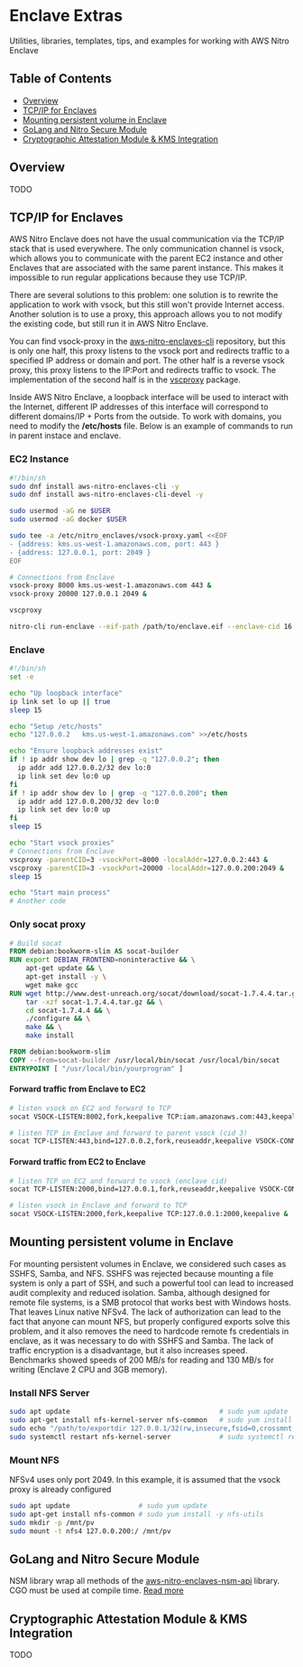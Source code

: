 # Enclave Extras

Utilities, libraries, templates, tips, and examples for working with AWS Nitro Enclave

## Table of Contents
- [Overview](#overview)
- [TCP/IP for Enclaves](#tcpip-for-enclaves)
- [Mounting persistent volume in Enclave](#mounting-persistent-volume-in-enclave)
- [GoLang and Nitro Secure Module](#golang-and-nitro-secure-module)
- [Cryptographic Attestation Module & KMS Integration](#cryptographic-attestation-module--kms-integration)

## Overview
TODO

## TCP/IP for Enclaves
AWS Nitro Enclave does not have the usual communication via the TCP/IP stack that is used everywhere. The only communication channel is vsock, which allows you to communicate with the parent EC2 instance and other Enclaves that are associated with the same parent instance. This makes it impossible to run regular applications because they use TCP/IP.

There are several solutions to this problem: one solution is to rewrite the application to work with vsock, but this still won't provide Internet access. Another solution is to use a proxy, this approach allows you to not modify the existing code, but still run it in AWS Nitro Enclave.

You can find vsock-proxy in the [aws-nitro-enclaves-cli](https://github.com/aws/aws-nitro-enclaves-cli) repository, but this is only one half, this proxy listens to the vsock port and redirects traffic to a specified IP address or domain and port. The other half is a reverse vsock proxy, this proxy listens to the IP:Port and redirects traffic to vsock. The implementation of the second half is in the [vscproxy](https://github.com/distributed-lab/enclave-extras/tree/main/vscproxy) package.

Inside AWS Nitro Enclave, a loopback interface will be used to interact with the Internet, different IP addresses of this interface will correspond to different domains/IP + Ports from the outside. To work with domains, you need to modify the **/etc/hosts** file. Below is an example of commands to run in parent instace and enclave.

### EC2 Instance
```bash
#!/bin/sh
sudo dnf install aws-nitro-enclaves-cli -y
sudo dnf install aws-nitro-enclaves-cli-devel -y

sudo usermod -aG ne $USER
sudo usermod -aG docker $USER

sudo tee -a /etc/nitro_enclaves/vsock-proxy.yaml <<EOF
- {address: kms.us-west-1.amazonaws.com, port: 443 }
- {address: 127.0.0.1, port: 2049 }
EOF

# Connections from Enclave
vsock-proxy 8000 kms.us-west-1.amazonaws.com 443 &
vsock-proxy 20000 127.0.0.1 2049 &

vscproxy 

nitro-cli run-enclave --eif-path /path/to/enclave.eif --enclave-cid 16 --cpu-count 2 --memory 4000 --debug-mode
```

### Enclave
```bash
#!/bin/sh
set -e

echo "Up loopback interface"
ip link set lo up || true
sleep 15

echo "Setup /etc/hosts"
echo "127.0.0.2   kms.us-west-1.amazonaws.com" >>/etc/hosts

echo "Ensure loopback addresses exist"
if ! ip addr show dev lo | grep -q "127.0.0.2"; then
  ip addr add 127.0.0.2/32 dev lo:0
  ip link set dev lo:0 up
fi
if ! ip addr show dev lo | grep -q "127.0.0.200"; then
  ip addr add 127.0.0.200/32 dev lo:0
  ip link set dev lo:0 up
fi
sleep 15

echo "Start vsock proxies"
# Connections from Enclave
vscproxy -parentCID=3 -vsockPort=8000 -localAddr=127.0.0.2:443 &
vscproxy -parentCID=3 -vsockPort=20000 -localAddr=127.0.0.200:2049 &
sleep 15

echo "Start main process"
# Another code
```

### Only socat proxy
```dockerfile
# Build socat
FROM debian:bookworm-slim AS socat-builder
RUN export DEBIAN_FRONTEND=noninteractive && \
    apt-get update && \
    apt-get install -y \
    wget make gcc
RUN wget http://www.dest-unreach.org/socat/download/socat-1.7.4.4.tar.gz && \
    tar -xzf socat-1.7.4.4.tar.gz && \
    cd socat-1.7.4.4 && \
    ./configure && \
    make && \
    make install

FROM debian:bookworm-slim
COPY --from=socat-builder /usr/local/bin/socat /usr/local/bin/socat
ENTRYPOINT [ "/usr/local/bin/yourprogram" ]
```

#### Forward traffic from Enclave to EC2
```bash
# listen vsock on EC2 and forward to TCP
socat VSOCK-LISTEN:8002,fork,keepalive TCP:iam.amazonaws.com:443,keepalive &
```
```bash
# listen TCP in Enclave and forward to parent vsock (cid 3)
socat TCP-LISTEN:443,bind=127.0.0.2,fork,reuseaddr,keepalive VSOCK-CONNECT:3:8002,keepalive &
```


#### Forward traffic from EC2 to Enclave
```bash
# listen TCP on EC2 and forward to vsock (enclave cid)
socat TCP-LISTEN:2000,bind=127.0.0.1,fork,reuseaddr,keepalive VSOCK-CONNECT:16:2000,keepalive &
```
```bash
# listen vsock in Enclave and forward to TCP
socat VSOCK-LISTEN:2000,fork,keepalive TCP:127.0.0.1:2000,keepalive &
```


## Mounting persistent volume in Enclave
For mounting persistent volumes in Enclave, we considered such cases as SSHFS, Samba, and NFS. SSHFS was rejected because mounting a file system is only a part of SSH, and such a powerful tool can lead to increased audit complexity and reduced isolation. Samba, although designed for remote file systems, is a SMB protocol that works best with Windows hosts. That leaves Linux native NFSv4. The lack of authorization can lead to the fact that anyone can mount NFS, but properly configured exports solve this problem, and it also removes the need to hardcode remote fs credentials in enclave, as it was necessary to do with SSHFS and Samba. The lack of traffic encryption is a disadvantage, but it also increases speed. Benchmarks showed speeds of 200 MB/s for reading and 130 MB/s for writing (Enclave 2 CPU and 3GB memory).

### Install NFS Server
```bash
sudo apt update                                     # sudo yum update
sudo apt-get install nfs-kernel-server nfs-common   # sudo yum install -y nfs-utils
sudo echo "/path/to/exportdir 127.0.0.1/32(rw,insecure,fsid=0,crossmnt,no_subtree_check,sync)" >> /etc/exports
sudo systemctl restart nfs-kernel-server            # sudo systemctl restart nfs-server
```

### Mount NFS
NFSv4 uses only port 2049. In this example, it is assumed that the vsock proxy is already configured
```bash
sudo apt update                 # sudo yum update
sudo apt-get install nfs-common # sudo yum install -y nfs-utils
sudo mkdir -p /mnt/pv
sudo mount -t nfs4 127.0.0.200:/ /mnt/pv
```

## GoLang and Nitro Secure Module
NSM library wrap all methods of the [aws-nitro-enclaves-nsm-api](https://github.com/aws/aws-nitro-enclaves-nsm-api) library. CGO must be used at compile time. [Read more](https://github.com/distributed-lab/enclave-extras/tree/main/nsm)

## Cryptographic Attestation Module & KMS Integration
TODO
